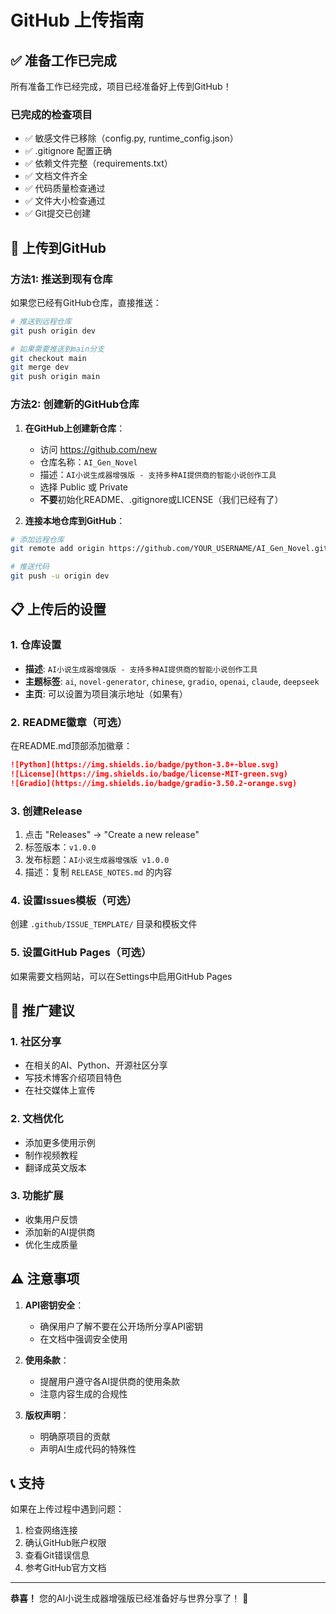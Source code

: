 # GitHub 上传指南

## ✅ 准备工作已完成

所有准备工作已经完成，项目已经准备好上传到GitHub！

### 已完成的检查项目
- ✅ 敏感文件已移除（config.py, runtime_config.json）
- ✅ .gitignore 配置正确
- ✅ 依赖文件完整（requirements.txt）
- ✅ 文档文件齐全
- ✅ 代码质量检查通过
- ✅ 文件大小检查通过
- ✅ Git提交已创建

## 🚀 上传到GitHub

### 方法1: 推送到现有仓库

如果您已经有GitHub仓库，直接推送：

```bash
# 推送到远程仓库
git push origin dev

# 如果需要推送到main分支
git checkout main
git merge dev
git push origin main
```

### 方法2: 创建新的GitHub仓库

1. **在GitHub上创建新仓库**：
   - 访问 https://github.com/new
   - 仓库名称：`AI_Gen_Novel`
   - 描述：`AI小说生成器增强版 - 支持多种AI提供商的智能小说创作工具`
   - 选择 Public 或 Private
   - **不要**初始化README、.gitignore或LICENSE（我们已经有了）

2. **连接本地仓库到GitHub**：
```bash
# 添加远程仓库
git remote add origin https://github.com/YOUR_USERNAME/AI_Gen_Novel.git

# 推送代码
git push -u origin dev
```

## 📋 上传后的设置

### 1. 仓库设置
- **描述**: `AI小说生成器增强版 - 支持多种AI提供商的智能小说创作工具`
- **主题标签**: `ai`, `novel-generator`, `chinese`, `gradio`, `openai`, `claude`, `deepseek`
- **主页**: 可以设置为项目演示地址（如果有）

### 2. README徽章（可选）
在README.md顶部添加徽章：
```markdown
![Python](https://img.shields.io/badge/python-3.8+-blue.svg)
![License](https://img.shields.io/badge/license-MIT-green.svg)
![Gradio](https://img.shields.io/badge/gradio-3.50.2-orange.svg)
```

### 3. 创建Release
1. 点击 "Releases" → "Create a new release"
2. 标签版本：`v1.0.0`
3. 发布标题：`AI小说生成器增强版 v1.0.0`
4. 描述：复制 `RELEASE_NOTES.md` 的内容

### 4. 设置Issues模板（可选）
创建 `.github/ISSUE_TEMPLATE/` 目录和模板文件

### 5. 设置GitHub Pages（可选）
如果需要文档网站，可以在Settings中启用GitHub Pages

## 🎯 推广建议

### 1. 社区分享
- 在相关的AI、Python、开源社区分享
- 写技术博客介绍项目特色
- 在社交媒体上宣传

### 2. 文档优化
- 添加更多使用示例
- 制作视频教程
- 翻译成英文版本

### 3. 功能扩展
- 收集用户反馈
- 添加新的AI提供商
- 优化生成质量

## ⚠️ 注意事项

1. **API密钥安全**：
   - 确保用户了解不要在公开场所分享API密钥
   - 在文档中强调安全使用

2. **使用条款**：
   - 提醒用户遵守各AI提供商的使用条款
   - 注意内容生成的合规性

3. **版权声明**：
   - 明确原项目的贡献
   - 声明AI生成代码的特殊性

## 📞 支持

如果在上传过程中遇到问题：
1. 检查网络连接
2. 确认GitHub账户权限
3. 查看Git错误信息
4. 参考GitHub官方文档

---

**恭喜！** 您的AI小说生成器增强版已经准备好与世界分享了！ 🎉

